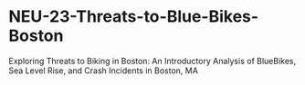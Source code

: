 # NEU-23-Threats-to-Blue-Bikes-Boston
Exploring Threats to Biking in Boston: An Introductory Analysis of BlueBikes, Sea Level Rise, and Crash Incidents in Boston, MA
